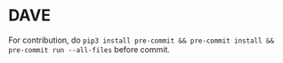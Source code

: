 # DAVE

For contribution, do `pip3 install pre-commit && pre-commit install && pre-commit run --all-files` before commit.

